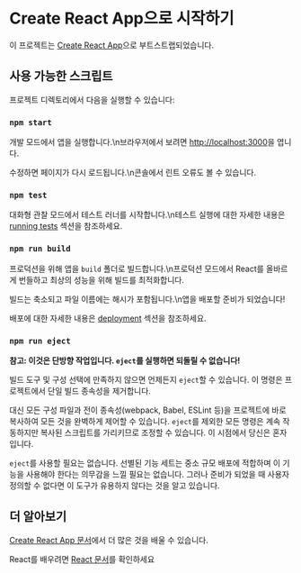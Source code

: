 # Create React App으로 시작하기

이 프로젝트는 [Create React App](https://github.com/facebook/create-react-app)으로 부트스트랩되었습니다.

## 사용 가능한 스크립트

프로젝트 디렉토리에서 다음을 실행할 수 있습니다:

### `npm start`

개발 모드에서 앱을 실행합니다.\n브라우저에서 보려면 [http://localhost:3000](http://localhost:3000)을 엽니다.

수정하면 페이지가 다시 로드됩니다.\n콘솔에서 린트 오류도 볼 수 있습니다.

### `npm test`

대화형 관찰 모드에서 테스트 러너를 시작합니다.\n테스트 실행에 대한 자세한 내용은 [running tests](https://facebook.github.io/create-react-app/docs/running-tests) 섹션을 참조하세요.

### `npm run build`

프로덕션을 위해 앱을 `build` 폴더로 빌드합니다.\n프로덕션 모드에서 React를 올바르게 번들하고 최상의 성능을 위해 빌드를 최적화합니다.

빌드는 축소되고 파일 이름에는 해시가 포함됩니다.\n앱을 배포할 준비가 되었습니다!

배포에 대한 자세한 내용은 [deployment](https://facebook.github.io/create-react-app/docs/deployment) 섹션을 참조하세요.

### `npm run eject`

**참고: 이것은 단방향 작업입니다. `eject`를 실행하면 되돌릴 수 없습니다!**

빌드 도구 및 구성 선택에 만족하지 않으면 언제든지 `eject`할 수 있습니다. 이 명령은 프로젝트에서 단일 빌드 종속성을 제거합니다.

대신 모든 구성 파일과 전이 종속성(webpack, Babel, ESLint 등)을 프로젝트에 바로 복사하여 모든 것을 완벽하게 제어할 수 있습니다. `eject`를 제외한 모든 명령은 계속 작동하지만 복사된 스크립트를 가리키므로 조정할 수 있습니다. 이 시점에서 당신은 혼자입니다.

`eject`를 사용할 필요는 없습니다. 선별된 기능 세트는 중소 규모 배포에 적합하며 이 기능을 사용해야 한다는 의무감을 느낄 필요는 없습니다. 그러나 준비가 되었을 때 사용자 정의할 수 없다면 이 도구가 유용하지 않다는 것을 알고 있습니다.

## 더 알아보기

[Create React App 문서](https://facebook.github.io/create-react-app/docs/getting-started)에서 더 많은 것을 배울 수 있습니다.

React를 배우려면 [React 문서](https://reactjs.org/)를 확인하세요